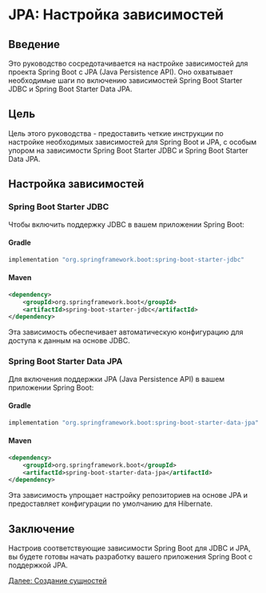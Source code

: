 # JPA: Настройка зависимостей

## Введение

Это руководство сосредотачивается на настройке зависимостей для проекта Spring Boot с JPA (Java Persistence API). Оно охватывает необходимые шаги по включению зависимостей Spring Boot Starter JDBC и Spring Boot Starter Data JPA.

## Цель

Цель этого руководства - предоставить четкие инструкции по настройке необходимых зависимостей для Spring Boot и JPA, с особым упором на зависимости Spring Boot Starter JDBC и Spring Boot Starter Data JPA.

## Настройка зависимостей

### Spring Boot Starter JDBC

Чтобы включить поддержку JDBC в вашем приложении Spring Boot:

#### Gradle

```groovy
implementation "org.springframework.boot:spring-boot-starter-jdbc"
```

#### Maven

```xml
<dependency>
    <groupId>org.springframework.boot</groupId>
    <artifactId>spring-boot-starter-jdbc</artifactId>
</dependency>
```

Эта зависимость обеспечивает автоматическую конфигурацию для доступа к данным на основе JDBC.

### Spring Boot Starter Data JPA

Для включения поддержки JPA (Java Persistence API) в вашем приложении Spring Boot:

#### Gradle

```groovy
implementation "org.springframework.boot:spring-boot-starter-data-jpa"
```

#### Maven

```xml
<dependency>
    <groupId>org.springframework.boot</groupId>
    <artifactId>spring-boot-starter-data-jpa</artifactId>
</dependency>
```

Эта зависимость упрощает настройку репозиториев на основе JPA и предоставляет конфигурации по умолчанию для Hibernate.

## Заключение

Настроив соответствующие зависимости Spring Boot для JDBC и JPA, вы будете готовы начать разработку вашего приложения Spring Boot с поддержкой JPA.

[Далее: Создание сущностей](../creation/create-entity.md)
